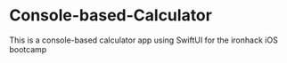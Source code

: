 # Console-based-Calculator
This is a console-based calculator app using SwiftUI for the ironhack iOS bootcamp
